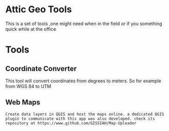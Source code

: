 # Attic Geo Tools

  This is a set of tools ,one might need when in the field or if you something quick while at the office

# Tools
  ## Coordinate Converter
   This tool will convert coordinates from degrees to meters. So for example from WGS 84 to UTM 

  ## Web Maps  
    Create data layers in QGIS and host the maps online. a dedicated QGIS plugin to communicate with this app was also developed. check its repository at https://www.github.com/GISSIAH/Map-Uploader
